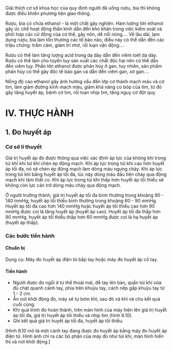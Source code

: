 Giải thích cơ sở khoa học của quy định người đã uống rượu, bia thì không được điều khiển phương tiện giao thông.

Rượu, bia có chứa ethanol - là một chất gây nghiện. Hàm lượng lớn ethanol gây ức chế hoạt động thần kinh dẫn đến khó khăn trong việc kiểm soát và phối hợp các cử động của cơ thể, gây nôn, dễ nổi nóng.... Về lâu dài, lạm dụng rượu, bia làm tổn thương các tế bào não, điều này có thể dẫn đến các triệu chứng: trầm cảm, giảm trí nhớ, rối loạn vận động....

Rượu có thể làm tăng lượng acid trong dạ dày dẫn đến viêm loét dạ dày. Rượu có thể làm cho tuyến tụy sản xuất các chất độc hại nên có thể dẫn đến viêm tụy. Phần lớn ethanol được phân hủy ở gan, tuy nhiên, sản phẩm phân hủy có thể gây độc tế bào gan và dẫn đến viêm gan, xơ gan....

Nồng độ cao ethanol gây ảnh hưởng xấu đến lớp cơ thành mạch máu và cơ tim, làm giảm đường kính mạch máu, giảm khả năng co bóp của tim, từ đó gây tăng huyết áp, bệnh cơ tim, rối loạn nhịp tim, tăng nguy cơ đột quỵ.

# IV. THỰC HÀNH

## 1. Đo huyết áp

### Cơ sở lí thuyết

Giá trị huyết áp đo được thông qua việc xác định áp lực của không khí trong túi khí khi túi khí chèn ép động mạch. Khi áp lực trong túi khí cao hơn huyết áp tối đa, nó sẽ chèn ép động mạch làm dòng máu ngưng chảy. Khi áp lực trong túi khí bằng huyết áp tối đa, lúc này dòng máu đầu tiên chảy qua động mạch khi tâm thất co. Khi áp lực trong túi khí thấp hơn huyết áp tối thiểu sẽ không còn lực cản trở dòng máu chảy qua động mạch.

Ở người trưởng thành, giá trị huyết áp tối đa bình thường trong khoảng 90 - 140 mmHg; huyết áp tối thiểu bình thường trong khoảng 60 - 90 mmHg. Huyết áp tối đa cao hơn 140 mmHg hoặc huyết áp tối thiểu cao hơn 90 mmHg được coi là tăng huyết áp (huyết áp cao). Huyết áp tối đa thấp hơn 90 mmHg, huyết áp tối thiểu thấp hơn 60 mmHg được coi là hạ huyết áp (huyết áp thấp).

### Các bước tiến hành

#### Chuẩn bị
Dụng cụ: Máy đo huyết áp điện tử bắp tay hoặc máy đo huyết áp cổ tay.

#### Tiến hành
- Người được đo ngồi ở tư thế thoải mái, để tay lên bàn, quấn túi khí vừa đủ chặt quanh cánh tay, phía trên khuỷu tay, cách nếp gấp khuỷu tay từ 1 - 2 cm.
- Ấn nút khởi động đo, máy sẽ tự bơm khí, sau đó xả khí và cho kết quả cuối cùng.
- Khi quá trình đo hoàn thành, trên màn hình của máy hiện lên giá trị huyết áp tối đa, giá trị huyết áp tối thiểu và nhịp tim (hình 8.10).
- Ghi kết quả giá trị huyết áp tối đa, huyết áp tối thiểu.

[Hình 8.10 mô tả một cánh tay đang được đo huyết áp bằng máy đo huyết áp điện tử. Hình ảnh chỉ ra các bộ phận của máy đo như túi khí, màn hình hiển thị và nút khởi động.]